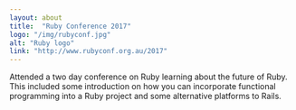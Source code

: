 ```yaml
---
layout: about
title:  "Ruby Conference 2017"
logo: "/img/rubyconf.jpg"
alt: "Ruby logo"
link: "http://www.rubyconf.org.au/2017"
---
```


Attended a two day conference on Ruby learning about the future of Ruby. This included some introduction on how you can incorporate functional programming into a Ruby project and some alternative platforms to Rails.
